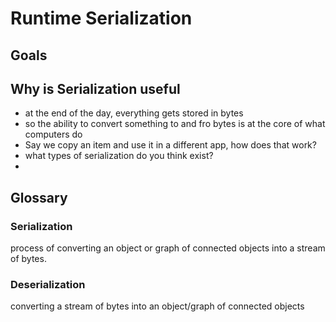 # Runtime Serialization

## Goals

## Why is Serialization useful
- at the end of the day, everything gets stored in bytes
- so the ability to convert something to and fro bytes is at the core of what computers do
- Say we copy an item and use it in a different app, how does that work?
- what types of serialization do you think exist?
- 
## Glossary

### Serialization
process of converting an object or graph of connected objects into a stream of bytes.

### Deserialization
converting a stream of bytes into an object/graph of connected objects